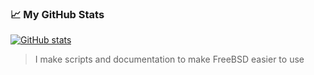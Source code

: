 ### 📈 My GitHub Stats
[![GitHub stats](https://github-readme-stats.vercel.app/api?username=coolerguy71&show_icons=true&theme=shadow_blue)](#)

> I make scripts and documentation to make FreeBSD easier to use
